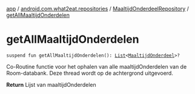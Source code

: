 [app](../../index.md) / [android.com.what2eat.repositories](../index.md) / [MaaltijdOnderdeelRepository](index.md) / [getAllMaaltijdOnderdelen](./get-all-maaltijd-onderdelen.md)

# getAllMaaltijdOnderdelen

`suspend fun getAllMaaltijdOnderdelen(): `[`List`](https://kotlinlang.org/api/latest/jvm/stdlib/kotlin.collections/-list/index.html)`<`[`MaaltijdOnderdeel`](../../android.com.what2eat.model/-maaltijd-onderdeel/index.md)`>?`

Co-Routine functie voor het ophalen van alle  maaltijdOnderdelen van de Room-databank.
Deze thread wordt op de achtergrond uitgevoerd.

**Return**
Lijst van maaltijdOnderdelen


